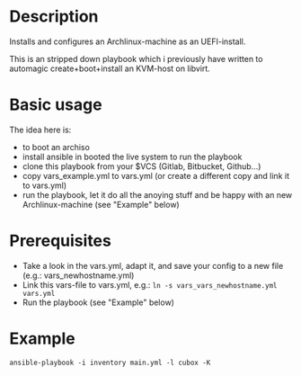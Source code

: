 # Description

Installs and configures an Archlinux-machine as an UEFI-install.

This is an stripped down playbook which i previously have written to
automagic create+boot+install an KVM-host on libvirt.

# Basic usage

The idea here is:
* to boot an archiso
* install ansible in booted the live system to run the playbook
* clone this playbook from your $VCS (Gitlab, Bitbucket, Github...)
* copy vars_example.yml to vars.yml (or create a different copy and link it to vars.yml)
* run the playbook, let it do all the anoying stuff and be happy with an new Archlinux-machine (see "Example" below)

# Prerequisites

* Take a look in the vars.yml, adapt it, and save your config to a new file (e.g.: vars_newhostname.yml)
* Link this vars-file to vars.yml, e.g.: `ln -s vars_vars_newhostname.yml vars.yml`
* Run the playbook (see "Example" below)

# Example

~~~
ansible-playbook -i inventory main.yml -l cubox -K
~~~

